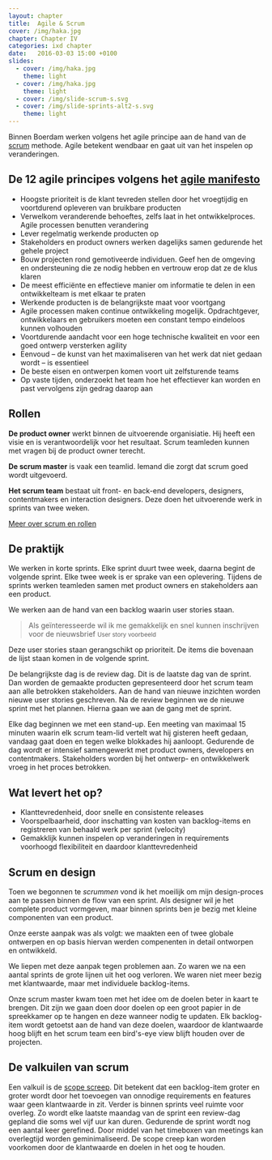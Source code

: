 ```yaml
---
layout: chapter
title:  Agile & Scrum
cover: /img/haka.jpg
chapter: Chapter IV
categories: ixd chapter
date:   2016-03-03 15:00 +0100
slides:
  - cover: /img/haka.jpg 
    theme: light
  - cover: /img/haka.jpg 
    theme: light
  - cover: /img/slide-scrum-s.svg
  - cover: /img/slide-sprints-alt2-s.svg  
    theme: light
---
```


Binnen Boerdam werken volgens het agile principe aan de hand van de [scrum](https://en.wikipedia.org/wiki/Scrum_(software_development)) methode. Agile betekent wendbaar en gaat uit van het inspelen op veranderingen.

## De 12 agile principes volgens het [agile manifesto](https://en.wikipedia.org/wiki/Agile_software_development#The_Agile_Manifesto)
 
- Hoogste prioriteit is de klant tevreden stellen door het vroegtijdig en voortdurend opleveren van bruikbare producten
- Verwelkom veranderende behoeftes, zelfs laat in het ontwikkelproces. Agile processen benutten verandering
- Lever regelmatig werkende producten op
- Stakeholders en product owners werken dagelijks samen gedurende het gehele project
- Bouw projecten rond gemotiveerde individuen. Geef hen de omgeving en ondersteuning die ze nodig hebben en vertrouw erop dat ze de klus klaren
- De meest efficiënte en effectieve manier om informatie te delen in een ontwikkelteam is met elkaar te praten
- Werkende producten is de belangrijkste maat voor voortgang
- Agile processen maken continue ontwikkeling mogelijk. Opdrachtgever, ontwikkelaars en gebruikers moeten een constant tempo eindeloos kunnen volhouden
- Voortdurende aandacht voor een hoge technische kwaliteit en voor een goed ontwerp versterken agility
- Eenvoud – de kunst van het maximaliseren van het werk dat niet gedaan wordt – is essentieel
- De beste eisen en ontwerpen komen voort uit zelfsturende teams
- Op vaste tijden, onderzoekt het team hoe het effectiever kan worden en past vervolgens zijn gedrag daarop aan

## Rollen
**De product owner** werkt binnen de uitvoerende organisiatie. Hij heeft een visie en is verantwoordelijk voor het resultaat. Scrum teamleden kunnen met vragen bij de product owner terecht.

**De scrum master** is vaak een teamlid. Iemand die zorgt dat scrum goed wordt uitgevoerd.

**Het scrum team** bestaat uit front- en back-end developers, designers, contentmakers en interaction designers. Deze doen het uitvoerende werk in sprints van twee weken.

[Meer over scrum en rollen](https://www.occhio.nl/blog/scrum-de-teamrollen-product-owner-scrum-master-en-development-team/)

## De praktijk
We werken in korte sprints. Elke sprint duurt twee week, daarna begint de volgende sprint. Elke twee week is er sprake van een oplevering. Tijdens de sprints werken teamleden samen met product owners en stakeholders aan een product.

We werken aan de hand van een backlog waarin user stories staan. 

> Als geïnteresseerde wil ik me gemakkelijk en snel kunnen inschrijven voor de nieuwsbrief
<small>User story voorbeeld</small>

Deze user stories staan gerangschikt op prioriteit. De items die bovenaan de lijst staan komen in de volgende sprint.

De belangrijkste dag is de review dag. Dit is de laatste dag van de sprint. Dan worden de gemaakte producten gepresenteerd door het scrum team aan alle betrokken stakeholders. Aan de hand van nieuwe inzichten worden nieuwe user stories geschreven. Na de review beginnen we de nieuwe sprint met het plannen. Hierna gaan we aan de gang met de sprint. 

Elke dag beginnen we met een stand-up. Een meeting van maximaal 15 minuten waarin elk scrum team-lid vertelt wat hij gisteren heeft gedaan, vandaag gaat doen en tegen welke blokkades hij aanloopt. Gedurende de dag wordt er intensief samengewerkt met product owners, developers en contentmakers. Stakeholders worden bij het ontwerp- en ontwikkelwerk vroeg in het proces betrokken.

## Wat levert het op?
- Klanttevredenheid, door snelle en consistente releases
- Voorspelbaarheid, door inschatting van kosten van backlog-items en registreren van behaald werk per sprint (velocity)
- Gemakklijk kunnen inspelen op veranderingen in requirements voorhoogd flexibiliteit en daardoor klanttevredenheid

## Scrum en design
Toen we begonnen te _scrummen_ vond ik het moeilijk om mijn design-proces aan te passen binnen de flow van een sprint. Als designer wil je het complete product vormgeven, maar binnen sprints ben je bezig met kleine componenten van een product.

Onze eerste aanpak was als volgt: we maakten een of twee globale ontwerpen en op basis hiervan werden compenenten in detail ontworpen en ontwikkeld.

We liepen met deze aanpak tegen problemen aan. Zo waren we na een aantal sprints de grote lijnen uit het oog verloren. We waren niet meer bezig met klantwaarde, maar met individuele backlog-items.

Onze scrum master kwam toen met het idee om de doelen beter in kaart te brengen. Dit zijn we gaan doen door doelen op een groot papier in de spreekkamer op te hangen en deze wanneer nodig te updaten. Elk backlog-item wordt getoetst aan de hand van deze doelen, waardoor de klantwaarde hoog blijft en het scrum team een bird's-eye view blijft houden over de projecten.

## De valkuilen van scrum
Een valkuil is de [scope screep](https://en.wikipedia.org/wiki/Scope_creep). Dit betekent dat een backlog-item groter en groter wordt door het toevoegen van onnodige requirements en features waar geen klantwaarde in zit. Verder is binnen sprints veel ruimte voor overleg. Zo wordt elke laatste maandag van de sprint een review-dag gepland die soms wel vijf uur kan duren. Gedurende de sprint wordt nog een aantal keer gerefined. Door middel van het timeboxen van meetings kan overlegtijd worden geminimaliseerd. De scope creep kan worden voorkomen door de klantwaarde en doelen in het oog te houden.